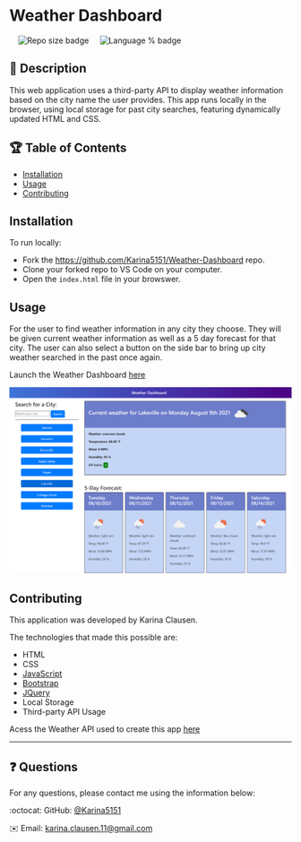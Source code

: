 # Weather Dashboard
 &nbsp;&nbsp;&nbsp;&nbsp;![Repo size badge](https://img.shields.io/github/repo-size/Karina5151/Weather-Dashboard?color=success) &nbsp;&nbsp;&nbsp;&nbsp;![Language % badge](https://img.shields.io/github/languages/top/Karina5151/Weather-Dashboard) &nbsp;&nbsp;&nbsp;&nbsp;


## :memo: Description
  This web application uses a third-party API to display weather information based on the city name the user provides. This app runs locally in the browser, using local storage for past city searches, featuring dynamically updated HTML and CSS.


## :trophy: Table of Contents
* [Installation](#installation)
* [Usage](#usage)
* [Contributing](#contributing)
  
  
## Installation
To run locally:
* Fork the https://github.com/Karina5151/Weather-Dashboard repo.
* Clone your forked repo to VS Code on your computer.
* Open the `index.html` file in your browswer.

  
## Usage
For the user to find weather information in any city they choose. They will be given current weather information as well as a 5 day forecast for that city. The user can also select a button on the side bar to bring up city weather searched in the past once again.


Launch the Weather Dashboard [here](https://karina5151.github.io/Weather-Dashboard/)

![Weather Dashboard Screenshot](./assets/images/weather-dashboard.png)


  
  
## Contributing
This application was developed by Karina Clausen.

The technologies that made this possible are:
* HTML
* CSS
* <a href="https://www.javascript.com/" target="_blank">JavaScript</a>
* <a href="https://getbootstrap.com/" rel="nofollow" target="_blank">Bootstrap</a>
* <a href="https://jquery.com/" rel="nofollow" target="_blank">JQuery</a>
* Local Storage
* Third-party API Usage

Acess the Weather API used to create this app [here](https://openweathermap.org/api/one-call-api)


  
 ---

## :question: Questions

For any questions, please contact me using the information below:

:octocat: GitHub: [@Karina5151](https://github.com/Karina5151)

:envelope: Email: karina.clausen.11@gmail.com

